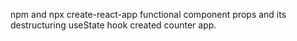 npm and npx
create-react-app
functional component
props and its destructuring
useState hook
created counter app.